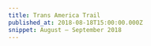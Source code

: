 ```yaml
---
title: Trans America Trail
published_at: 2018-08-18T15:00:00.000Z
snippet: August – September 2018
---
```

